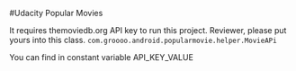 #Udacity Popular Movies

It requires themoviedb.org API key to run this project. Reviewer, please put yours into this class.
``com.groooo.android.popularmovie.helper.MovieAPi`` 

You can find in constant variable API_KEY_VALUE